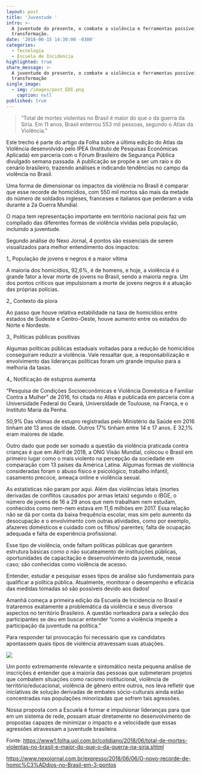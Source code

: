 ```yaml
---
layout: post
title: 'Juventude '
intro: >-
  A juventude do presente, o combate a violência e ferramentas possíveis para a
  transformação.
date: '2018-06-15 14:30:00 -0300'
categories:
  - Tecnología
  - Escuela de Incidencia
highlighted: true
share_message: >-
  A juventude do presente, o combate a violência e ferramentas possíveis para
  transformação
single_image:
  - img: /images/post_EDI.png
    caption: null
published: true
---
```



> “Total de mortes violentas no Brasil é maior do que o da guerra da Síria. Em 11 anos, Brasil enterrou 553 mil pessoas, segundo o Atlas da Violência.”

Este trecho é parte do artigo da Folha sobre a última edição do Atlas da Violência desenvolvido pelo IPEA (Instituto de Pesquisas Econômicas Aplicada) em parceria com o Fórum Brasileiro de Segurança Pública divulgado semana passada. A publicação se propõe a ser um raio x do cenário brasileiro, trazendo análises e indicando tendências no campo da violência no Brasil.

Uma forma de dimensionar os impactos da violência no Brasil é comparar que esse recorde de homicídios, com 550 mil mortos são mais da metade do número de soldados ingleses, franceses e italianos que perderam a vida durante a 2a Guerra Mundial. 

O mapa tem representação importante em território nacional pois faz um compilado das diferentes formas de vioIência vividas pela população, incluindo a juventude.

Segundo análise do Nexo Jornal, 4 pontos são essenciais de serem visualizados para melhor entendimento dos impactos:

1_ População de jovens e negros é a maior vítima 

A maioria dos homicídios, 92,6%, é de homens, e hoje, a violência é o grande fator a levar morte de jovens no Brasil, sendo a maioria negra. Um dos pontos críticos que impulsionam a morte de jovens negros é a atuação das próprias polícias. 

2_ Contexto da piora 

Ao passo que houve relativa estabilidade na taxa de homicídios entre estados de Sudeste e Centro-Oeste, houve aumento entre os estados do Norte e Nordeste.

3_ Políticas públicas positivas 

Algumas políticas públicas estaduais voltadas para a redução de homicídios conseguiram reduzir a violência. Vale ressaltar que, a responsabilização e envolvimento das lideranças políticas foram um grande impulso para a melhoria da taxas. 

4_  Notificação de estupros aumenta 

“Pesquisa de Condições Socioeconômicas e Violência Doméstica e Familiar Contra a Mulher” de 2016, foi citada no Atlas e publicada em parceria com a Universidade Federal do Ceará, Universidade de Toulouse, na França, e o Instituto Maria da Penha. 

50,9% Das vítimas de estupro registradas pelo Ministério da Saúde em 2016 tinham até 13 anos de idade. Outros 17% tinham entre 14 e 17 anos. E 32,1% eram maiores de idade. 



Outro dado que pode ser somado a questão da violência praticada contra crianças é que em Abril de 2018, a ONG Visão Mundial, colocou o Brasil em primeiro lugar como o mais violento na percepção da sociedade em comparação com 13 países da América Latina. Algumas formas de violência consideradas foram o abuso físico e psicológico, trabalho infantil, casamento precoce, ameaça online e violência sexual. 

As estatísticas não param por aqui. Além das violências letais (mortes derivadas de conflitos causados por armas letais) segundo o IBGE, o número de jovens de 16 a 29 anos que nem trabalham nem estudam, conhecidos como nem-nem estava em 11,6 milhões em 2017. Essa relação não se dá por conta da baixa frequência escolar, mas sim pelo aumento da desocupação e o envolvimento com outras atividades, como por exemplo, afazeres domésticos e cuidado com os filhos/ parentes; falta de ocupação adequada e falta de experiência profissional. 

Esse tipo de violência, onde faltam políticas públicas que garantem estrutura básicas como o não sucateamento de instituições públicas, oportunidades de capacitação e desenvolvimento da juventude, nesse caso; são conhecidas como violência de acesso. 

Entender, estudar e pesquisar esses tipos de análise são fundamentais para qualificar a política pública. Atualmente, monitorar o desempenho e eficácia das medidas tomadas só são possíveis devido aos dados!

Amanhã começa a primeira edição da Escuela de Incidencia no Brasil e trataremos exatamente a problemática da violência e seus diversos aspectos no território Brasileiro. A questão norteadora para a seleção dos participantes se deu em buscar entender “como a violência impede a participação da juventude na política.” 

Para responder tal  provocação foi necessário que xs candidatxs apontassem quais tipos de violência atravessam suas atuações.


![]({{site.baseurl}}/https://raw.githubusercontent.com/ciudadanointeligente/blog.cidadaniainteligente.org.github.io/master/images/post_EDI.png)

Um ponto extremamente relevante e sintomático nesta pequena análise de inscrições é entender que a maioria das pessoas que submeteram projetos que combatem situações como racismo institucional, violência de território/educacional, violência de gênero entre outros, nos leva refletir que iniciativas de solução derivadas de embates sócio-culturais ainda estão concentradas nas populações minorizadas que sofrem tais agressões.

Nossa proposta com a Escuela é formar e impulsionar lideranças para que em um sistema de rede, possam atuar diretamente no desenvolvimento de propostas capazes de minimizar o impacto e a velocidade que essas agressões atravessam a juventude brasileira. 

Fonte: https://www1.folha.uol.com.br/cotidiano/2018/06/total-de-mortes-violentas-no-brasil-e-maior-do-que-o-da-guerra-na-siria.shtml 

https://www.nexojornal.com.br/expresso/2018/06/06/O-novo-recorde-de-homic%C3%ADdios-no-Brasil-em-3-pontos




 

 
